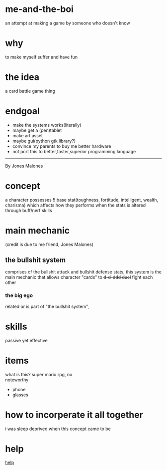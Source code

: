 # me-and-the-boi
an attempt at making a game by someone who doesn't know

# why
to make myself suffer and have fun

# the idea
a card battle game thing

# endgoal
- make the systems works(literally)
- maybe get a (pen)tablet
- make art asset
- maybe gui(python gtk library?)
- convince my parents to buy me better hardware
- not port this to better,faster,superior programming language
---
By Jones Malones
# concept
a character possesses 5 base stat(toughness, fortitude, intelligent, wealth, charisma) which affects how they performs when the stats is altered through buff/nerf skills
# main mechanic
(credit is due to me friend, Jones Malones)
## the bullshit system
comprises of the bullshit attack and bullshit defense stats, this system is the main mechanic that allows character "cards" to <s>d-d-ddd duel</s>
fight each other
### the big ego
related or is part of "the bullshit system", 
# skills
passive yet effective
# items
what is this? super mario rpg, no <br>
noteworthy
- phone
- glasses
# how to incorperate it all together
i was sleep deprived when this concept came to be


# help
[help](https://azurlane.koumakan.jp/Azur_Lane_Wiki)
